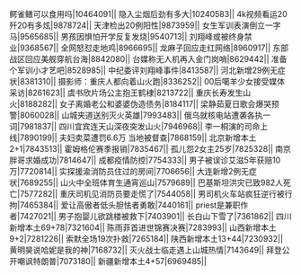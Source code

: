 鳄雀鳝可以食用吗|10464091||
隐入尘烟后劲有多大|10240583||
4k视频看运20歼20有多炫|9878724||
天津检出20例阳性|9873959||
女生军训表演倒立一字马|9565685||
男孩因惧怕开学反复发烧|9540713||
刘翔峰或被终身禁业|9368567||
全网怒怼走地鸡|8966695||
龙麻子回应走红网络|8960917||
东部战区回应美舰穿航台海|8842080||
台媒称无人机再入金门岗哨|8629442||
准备个军训小才艺吧|8528985||
中纪委评刘翔峰事件|8413587||
河北新增29例无症状|8381310||
摄影师：重庆人都向着山火跑|8336252||
00后噶羊少女接受媒体采访|8261623||
虞书欣片场公主抱王鹤棣|8213722||
重庆长寿发生山火|8188282||
女子离婚老公和婆婆伪造债务|8184117||
梁静茹夏日歌会爆哭预警|8060028||
山城夹道送别灭火英雄|7993483||
俄乌就核电站遭袭各执一词|7981837||
四川宜宾连天山深夜突发山火|7946968||
李一桐演的司命上线|7890199||
夫妇卖菜遭罚6.6万 当地被督查|7868159||
北京新增本土2+1|7843513||
霍姆格伦赛季报销|7835467||
孤儿怨2女主25岁|7825328||
南京胖哥求婚成功|7814647||
成都疫情防控|7754333||
男子被误诊艾滋5年获赔10万|7720814||
实探援渝消防员住过的房间|7706656||
大连新增2例无症状|7689255||
山火中全班体育生通宵巡山|7579689||
巴基斯坦洪灾已致982人死亡|7577282||
重庆司机见消防员要走慌了|7544058||
男司机火车站疯狂逆行被行拘|7465384||
爱让高傲者低头胆怯者勇敢|7440161||
priest是兼职作者|7427021||
男子抱婴儿欲跳楼被救下|7403901||
长白山下雪了|7361862||
四川新增本土69+78|7321604||
陈雨菲首进世锦赛决赛|7283993||
山西新增本土9+2|7281226||
索默全场19次扑救|7265184||
陕西新增本土13+44|7230932||
黄明昊说哈妮是我的神|7168732||
灭火战士临走遇上山城热情|7143649||
拜登公开嘲讽特朗普|7073180||
新疆新增本土4+57|6969485||
